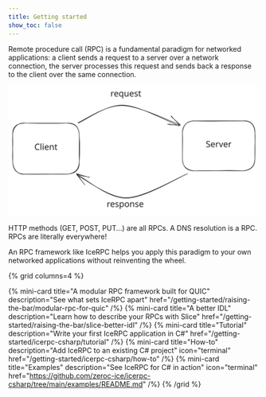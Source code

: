 ```yaml
---
title: Getting started
show_toc: false
---
```


Remote procedure call (RPC) is a fundamental paradigm for networked applications: a client sends a request to a server
over a network connection, the server processes this request and sends back a response to the client over the same
connection.

![RPC-diagram](diagrams/rpc.svg)

HTTP methods (GET, POST, PUT...) are all RPCs. A DNS resolution is a RPC. RPCs are literally everywhere!

An RPC framework like IceRPC helps you apply this paradigm to your own networked applications without reinventing the
wheel.

{% grid columns=4 %}

{% mini-card
   title="A modular RPC framework built for QUIC"
   description="See what sets IceRPC apart"
   href="/getting-started/raising-the-bar/modular-rpc-for-quic" /%}
{% mini-card
   title="A better IDL"
   description="Learn how to describe your RPCs with Slice"
   href="/getting-started/raising-the-bar/slice-better-idl" /%}
{% mini-card
   title="Tutorial"
   description="Write your first IceRPC application in C#"
   href="/getting-started/icerpc-csharp/tutorial" /%}
{% mini-card
   title="How-to"
   description="Add IceRPC to an existing C# project"
   icon="terminal"
   href="/getting-started/icerpc-csharp/how-to" /%}
{% mini-card
   title="Examples"
   description="See IceRPC for C# in action"
   icon="terminal"
   href="https://github.com/zeroc-ice/icerpc-csharp/tree/main/examples/README.md" /%}
{% /grid %}

